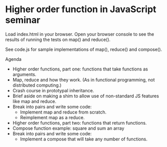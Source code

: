 # Higher order function in JavaScript seminar

Load index.html in your browser.  Open your browser console to see the results of running the tests on map() and reduce().

See code.js for sample implementations of map(), reduce() and compose().

Agenda

* Higher order functions, part one: functions that take functions as arguments.
* Map, reduce and how they work.  (As in functional programming, not distributed computing.)
* Crash course in prototypal inheritance.
* Brief aside on making a shim to allow use of non-standard JS features like map and reduce.
* Break into pairs and write some code:
  * Implement map and reduce from scratch.
  * Reimplement map as a reduce.
* Higher order functions, part two: functions that return functions.
* Compose function example: square and sum an array
* Break into pairs and write some code:
  * Implement a compose that will take any number of functions.
